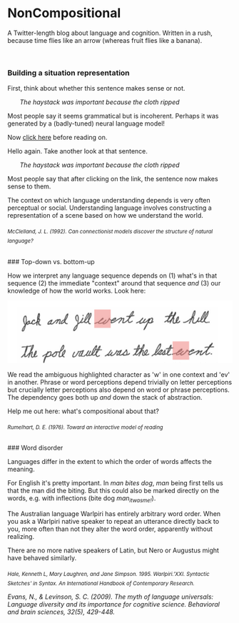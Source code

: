 # NonCompositional

A Twitter-length blog about language and cognition. Written in a rush, because time flies like an arrow (whereas fruit flies like a banana). 

<br/>

### Building a situation representation

First, think about whether this sentence makes sense or not.  

&nbsp;&nbsp;&nbsp;&nbsp;&nbsp;&nbsp; *The haystack was important because the cloth ripped*

Most people say it seems grammatical but is incoherent. Perhaps it was generated by a (badly-tuned) neural language model!  

Now [click here](parachute.md) before reading on.

Hello again. Take another look at that sentence. 

&nbsp;&nbsp;&nbsp;&nbsp;&nbsp;&nbsp; *The haystack was important because the cloth ripped*

Most people say that after clicking on the link, the sentence now makes sense to them.

The context on which language understanding depends is very often perceptual or social. Understanding language involves constructing a representation of a scene based on how we understand the world. 

<sub> *McClelland, J. L. (1992). Can connectionist models discover the structure of natural language?* </sub>

<br/>
### Top-down vs. bottom-up

How we interpret any language sequence depends on (1) what's in that sequence (2) the immediate "context" around that sequence *and* (3) our knowledge of how the world works. Look here:

<p align="center">
  <img width="600" src="letterperception.png">
</p>

We read the ambiguous highlighted character as 'w' in one context and 'ev' in another. Phrase or word perceptions depend trivially on letter perceptions but crucially letter perceptions also depend on word or phrase perceptions. The dependency goes both up *and* down the stack of abstraction. 

Help me out here: what's compositional about that?  

<sub> *Rumelhart, D. E. (1976). Toward an interactive model of reading* </sub>

<br/>
### Word disorder

Languages differ in the extent to which the order of words affects the meaning. 

For English it's pretty important. In *man bites dog*, *man* being first tells us that the man did the biting. But this could also be marked directly on the words, e.g. with inflections (bite dog *man<sub>itwasme!</sub>*).

The Australian language Warlpiri has entirely arbitrary word order. When you ask a Warlpiri native speaker to repeat an utterance directly back to you, more often than not they alter the word order, apparently without realizing.

There are no more native speakers of Latin, but Nero or Augustus might have behaved similarly.

<sub> *Hale, Kenneth L, Mary Laughren, and Jane Simpson. 1995. Warlpiri.'XXI. Syntactic Sketches' in Syntax. An International Handbook of Contemporary Research.*

*Evans, N., & Levinson, S. C. (2009). The myth of language universals: Language diversity and its importance for cognitive science. Behavioral and brain sciences, 32(5), 429-448.* </sub>
